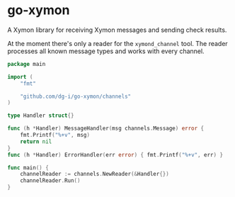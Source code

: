 go-xymon
========

A Xymon library for receiving Xymon messages and sending check results.

At the moment there's only a reader for the `xymond_channel` tool. The reader processes all known message types and works with every channel.

```go
package main

import (
	"fmt"

	"github.com/dg-i/go-xymon/channels"
)

type Handler struct{}

func (h *Handler) MessageHandler(msg channels.Message) error {
	fmt.Printf("%+v", msg)
	return nil
}
func (h *Handler) ErrorHandler(err error) { fmt.Printf("%+v", err) }

func main() {
	channelReader := channels.NewReader(&Handler{})
	channelReader.Run()
}
```
